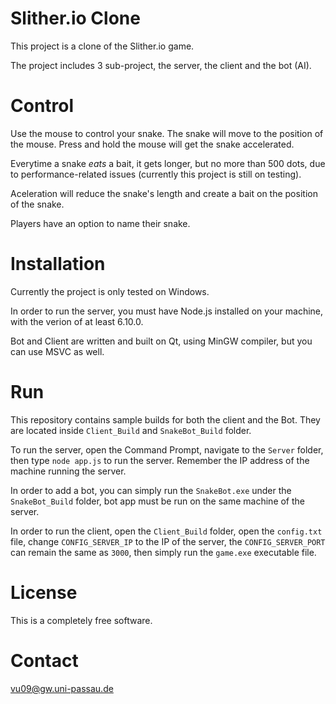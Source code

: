 # Slither.io Clone
This project is a clone of the Slither.io game.

The project includes 3 sub-project, the server, the client and the bot (AI).

# Control
Use the mouse to control your snake. The snake will move to the position of the mouse. Press and hold the mouse will get the snake accelerated.

Everytime a snake *eats* a bait, it gets longer, but no more than 500 dots, due to performance-related issues (currently this project is still on testing).

Aceleration will reduce the snake's length and create a bait on the position of the snake.

Players have an option to name their snake.

# Installation
Currently the project is only tested on Windows.

In order to run the server, you must have Node.js installed on your machine, with the verion of at least 6.10.0.

Bot and Client are written and built on Qt, using MinGW compiler, but you can use MSVC as well.

# Run
This repository contains sample builds for both the client and the Bot. They are located inside `Client_Build` and `SnakeBot_Build` folder.

To run the server, open the Command Prompt, navigate to the `Server` folder, then type `node app.js` to run the server. Remember the IP address of the machine running the server.

In order to add a bot, you can simply run the `SnakeBot.exe` under the `SnakeBot_Build` folder, bot app must be run on the same machine of the server.

In order to run the client, open the `Client_Build` folder, open the `config.txt` file, change `CONFIG_SERVER_IP` to the IP of the server, the `CONFIG_SERVER_PORT` can remain the same as `3000`, then simply run the `game.exe` executable file.

# License 
This is a completely free software.

# Contact
vu09@gw.uni-passau.de
